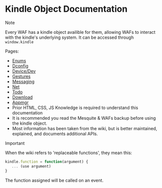 # Kindle Object Documentation

> [!NOTE]
> Every WAF has a kindle object availible for them, allowing WAFs to interact with the kindle's underlying system. It can be accessed through `window.kindle`

Pages:

- [Enums](/Kindle%20Object%20Docs/Enums.md)
- [Dconfig](/Kindle%20Object%20Docs/Dconfig.md)
- [Device/Dev](/Kindle%20Object%20Docs/Device.md)
- [Gestures](/Kindle%20Object%20Docs/Gestures.md)
- [Messaging](/Kindle%20Object%20Docs/Messaging.md)
- [Net](/Kindle%20Object%20Docs/Net.md)
- [Todo](/Kindle%20Object%20Docs/Todo.md)
- [Download](/Kindle%20Object%20Docs/Download.md)
- [Appmgr](/Kindle%20Object%20Docs/Appmgr.md)
- Prior HTML, CSS, JS Knowledge is required to understand this documentation
- It is recommended you read the Mesquite & WAFs backup before using the kindle object.
- Most information has been taken from the wiki, but is better maintained, explained, and documents additional APIs.

> [!IMPORTANT]
> When the wiki refers to 'replaceable functions', they mean this: 
> ```js
> kindle.function = function(argument) {
>    ... (use argument)
>}
> ```
>
> The function assigned will be called on an event.